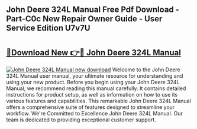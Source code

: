 ## John Deere 324L Manual Free Pdf Download - Part-C0c New Repair Owner Guide - User Service Edition U7v7U

# <h2><a href="http://bc85771.oget.top/?id=John+Deere+324L+Manual">🔗Download New 👉🔴 John Deere 324L Manual</a></h2>

[![John Deere 324L Manual new download](https://i.imgur.com/5g1atiW.png)](http://bc85771.oget.top/?id=John+Deere+324L+Manual)
Welcome to the John Deere 324L Manual user manual, your ultimate resource for understanding and using your new product. Before you begin using your John Deere 324L Manual, we recommend reading this manual carefully. It contains detailed instructions for product setup, as well as information on how to use its various features and capabilities. This remarkable John Deere 324L Manual offers a comprehensive suite of features designed to streamline your workflow. We're Committed to Excellence John Deere 324L Manual. Our team is dedicated to providing exceptional customer support.
